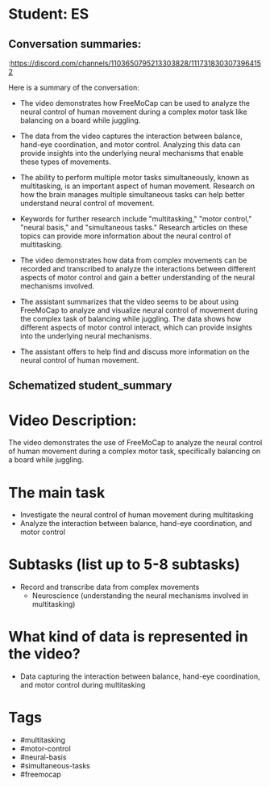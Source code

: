 # Student: ES

## Conversation summaries:

:https://discord.com/channels/1103650795213303828/1117318303073964152

 Here is a summary of the conversation:

- The video demonstrates how FreeMoCap can be used to analyze the neural control of human movement during a complex motor task like balancing on a board while juggling. 

- The data from the video captures the interaction between balance, hand-eye coordination, and motor control. Analyzing this data can provide insights into the underlying neural mechanisms that enable these types of movements.

- The ability to perform multiple motor tasks simultaneously, known as multitasking, is an important aspect of human movement. Research on how the brain manages multiple simultaneous tasks can help better understand neural control of movement.

- Keywords for further research include "multitasking," "motor control," "neural basis," and "simultaneous tasks." Research articles on these topics can provide more information about the neural control of multitasking.

- The video demonstrates how data from complex movements can be recorded and transcribed to analyze the interactions between different aspects of motor control and gain a better understanding of the neural mechanisms involved.

- The assistant summarizes that the video seems to be about using FreeMoCap to analyze and visualize neural control of movement during the complex task of balancing while juggling. The data shows how different aspects of motor control interact, which can provide insights into the underlying neural mechanisms.

- The assistant offers to help find and discuss more information on the neural control of human movement.



## Schematized student_summary

# Video Description: 
The video demonstrates the use of FreeMoCap to analyze the neural control of human movement during a complex motor task, specifically balancing on a board while juggling.

# The main task
 - Investigate the neural control of human movement during multitasking
 - Analyze the interaction between balance, hand-eye coordination, and motor control

# Subtasks (list up to 5-8 subtasks)
 - Record and transcribe data from complex movements
    - Neuroscience (understanding the neural mechanisms involved in multitasking)

# What kind of data is represented in the video?
- Data capturing the interaction between balance, hand-eye coordination, and motor control during multitasking

# Tags
- #multitasking
- #motor-control
- #neural-basis
- #simultaneous-tasks
- #freemocap



